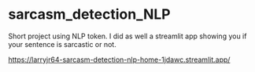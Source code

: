 # sarcasm_detection_NLP

Short project using NLP token.
I did as well a streamlit app showing you if your sentence is sarcastic or not.

https://larryjr64-sarcasm-detection-nlp-home-1jdawc.streamlit.app/
